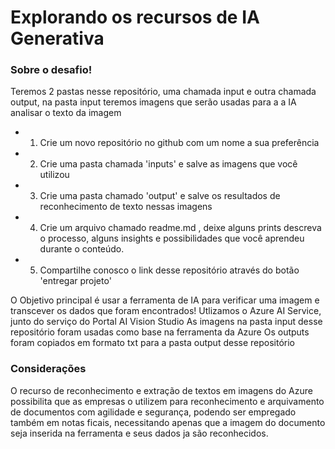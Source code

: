 # Explorando os recursos de IA Generativa

### Sobre o desafio!
Teremos 2 pastas nesse repositório, uma chamada input e outra chamada output, na pasta input teremos imagens que serão usadas para a a IA analisar o texto da imagem

- 1. Crie um novo repositório no github com um nome a sua preferência
- 2. Crie uma pasta chamada 'inputs' e salve as imagens que você utilizou
- 3. Crie uma pasta chamado 'output' e salve os resultados de reconhecimento de texto nessas imagens
- 4. Crie um arquivo chamado readme.md , deixe alguns prints descreva o processo, alguns insights e possibilidades que você aprendeu durante o conteúdo.
- 5. Compartilhe conosco o link desse repositório através do botão 'entregar projeto'


O Objetivo principal é usar a ferramenta de IA para verificar uma imagem e transcever os dados que foram encontrados!
Utlizamos o Azure AI Service, junto do serviço do Portal AI Vision Studio
As imagens na pasta input desse repositório foram usadas como base na ferramenta da Azure
Os outputs foram copiados em formato txt para a pasta output desse repositório

### Considerações
O recurso de reconhecimento e extração de textos em imagens do Azure possibilita que as empresas o utilizem para reconhecimento e arquivamento de documentos com agilidade e segurança, podendo ser empregado também em notas ficais, necessitando apenas que a imagem do documento seja inserida na ferramenta e seus dados ja são reconhecidos.
